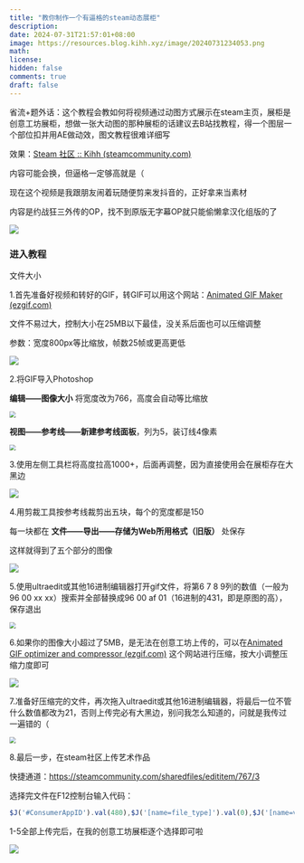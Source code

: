 ```yaml
---
title: "教你制作一个有逼格的steam动态展柜"
description: 
date: 2024-07-31T21:57:01+08:00
image: https://resources.blog.kihh.xyz/image/20240731234053.png
math: 
license: 
hidden: false
comments: true
draft: false
---
```


省流+题外话：这个教程会教如何将视频通过动图方式展示在steam主页，展柜是创意工坊展柜，想做一张大动图的那种展柜的话建议去B站找教程，得一个图层一个部位扣并用AE做动效，图文教程很难详细写

效果：[Steam 社区 :: Kihh (steamcommunity.com)](https://steamcommunity.com/id/Kihhh/)

内容可能会换，但逼格一定够高就是（

现在这个视频是我跟朋友闹着玩随便剪来发抖音的，正好拿来当素材

内容是约战狂三外传的OP，找不到原版无字幕OP就只能偷懒拿汉化组版的了

![](https://resources.blog.kihh.xyz/image/20240731215955.png)

### 进入教程

文件大小

1.首先准备好视频和转好的GIF，转GIF可以用这个网站：[Animated GIF Maker (ezgif.com)](https://ezgif.com/maker)

文件不易过大，控制大小在25MB以下最佳，没关系后面也可以压缩调整

参数：宽度800px等比缩放，帧数25帧或更高更低

![](https://resources.blog.kihh.xyz/image/20240731221050.png)

2.将GIF导入Photoshop

**编辑——图像大小** 将宽度改为766，高度会自动等比缩放

<img src="https://resources.blog.kihh.xyz/image/20240731230147.png" style="zoom:67%;" />

**视图——参考线——新建参考线面板**，列为5，装订线4像素

<img src="https://resources.blog.kihh.xyz/image/20240731230322.png" style="zoom:67%;" />

3.使用左侧工具栏将高度拉高1000+，后面再调整，因为直接使用会在展柜存在大黑边

![](https://resources.blog.kihh.xyz/image/20240731230516.png)

4.用剪裁工具按参考线裁剪出五块，每个的宽度都是150

每一块都在  **文件——导出——存储为Web所用格式（旧版）** 处保存

这样就得到了五个部分的图像

![](https://resources.blog.kihh.xyz/image/20240731230917.png)

5.使用ultraedit或其他16进制编辑器打开gif文件，将第6 7 8 9列的数值（一般为96 00 xx xx）搜索并全部替换成96 00 af 01（16进制的431，即是原图的高），保存退出

<img src="https://resources.blog.kihh.xyz/image/20240731232029.png" style="zoom:67%;" />

6.如果你的图像大小超过了5MB，是无法在创意工坊上传的，可以在[Animated GIF optimizer and compressor (ezgif.com)](https://ezgif.com/optimize) 这个网站进行压缩，按大小调整压缩力度即可

![](https://resources.blog.kihh.xyz/image/20240731231817.png)

7.准备好压缩完的文件，再次拖入ultraedit或其他16进制编辑器，将最后一位不管什么数值都改为21，否则上传完必有大黑边，别问我怎么知道的，问就是我传过一遍错的（

<img src="https://resources.blog.kihh.xyz/image/20240731232401.png" style="zoom: 67%;" />

8.最后一步，在steam社区上传艺术作品

快捷通道：https://steamcommunity.com/sharedfiles/edititem/767/3

选择完文件在F12控制台输入代码：

```javascript
$J('#ConsumerAppID').val(480),$J('[name=file_type]').val(0),$J('[name=visibility]').val(0);
```

1-5全部上传完后，在我的创意工坊展柜逐个选择即可啦

![](https://resources.blog.kihh.xyz/image/20240731232841.png)
